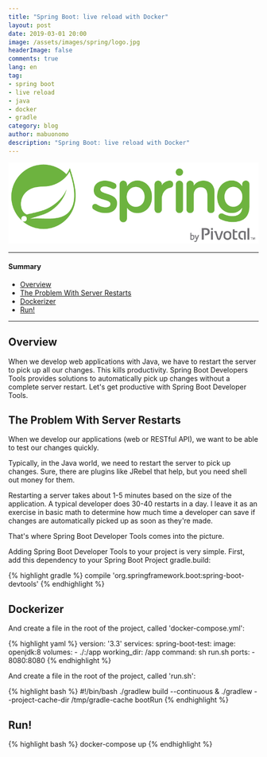 ```yaml
---
title: "Spring Boot: live reload with Docker"
layout: post
date: 2019-03-01 20:00
image: /assets/images/spring/logo.jpg
headerImage: false
comments: true
lang: en
tag:
- spring boot
- live reload
- java
- docker
- gradle
category: blog
author: mabuonomo
description: "Spring Boot: live reload with Docker"
---
```


<img src="/assets/images/spring/logo.png" />

---

#### Summary
- [Overview](#overview)
- [The Problem With Server Restarts](#the-problem-with-server-restarts)
- [Dockerizer](#dockerizer)
- [Run!](#run)

---

## Overview

When we develop web applications with Java, we have to restart the server to pick up all our changes. This kills productivity. Spring Boot Developers Tools provides solutions to automatically pick up changes without a complete server restart. Let's get productive with Spring Boot Developer Tools.


## The Problem With Server Restarts

When we develop our applications (web or RESTful API), we want to be able to test our changes quickly.

Typically, in the Java world, we need to restart the server to pick up changes. Sure, there are plugins like JRebel that help, but you need shell out money for them.

Restarting a server takes about 1-5 minutes based on the size of the application. A typical developer does 30-40 restarts in a day. I leave it as an exercise in basic math to determine how much time a developer can save if changes are automatically picked up as soon as they're made.

That's where Spring Boot Developer Tools comes into the picture.

Adding Spring Boot Developer Tools to your project is very simple. First, add this dependency to your Spring Boot Project gradle.build:

{% highlight gradle %}
compile 'org.springframework.boot:spring-boot-devtools'
{% endhighlight %}

## Dockerizer
And create a file in the root of the project, called 'docker-compose.yml':

{% highlight yaml %}
version: '3.3'
services:
  spring-boot-test:
    image: openjdk:8
    volumes:
      - ./:/app
    working_dir: /app
    command: sh run.sh
    ports:
      - 8080:8080
{% endhighlight %}

And create a file in the root of the project, called 'run.sh':

{% highlight bash %}
#!/bin/bash
./gradlew build --continuous & 
./gradlew --project-cache-dir /tmp/gradle-cache bootRun
{% endhighlight %}

## Run!
{% highlight bash %}
docker-compose up
{% endhighlight %}
